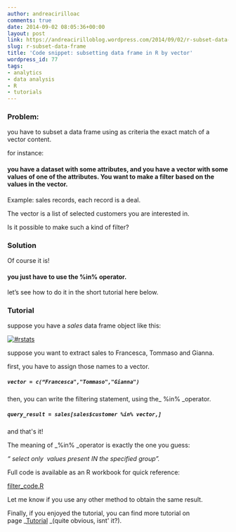 ```yaml
---
author: andreacirilloac
comments: true
date: 2014-09-02 08:05:36+00:00
layout: post
link: https://andreacirilloblog.wordpress.com/2014/09/02/r-subset-data-frame/
slug: r-subset-data-frame
title: 'Code snippet: subsetting data frame in R by vector'
wordpress_id: 77
tags:
- analytics
- data analysis
- R
- tutorials
---
```


### Problem:


you have to subset a data frame using as criteria the exact match of a vector content.

for instance:


#### you have a dataset with some attributes, and you have a vector with some values of one of the attributes. You want to make a filter based on the values in the vector.


Example: sales records, each record is a deal.

The vector is a list of selected customers you are interested in.

Is it possible to make such a kind of filter?


### Solution


Of course it is!


#### you just have to use the %in% operator.


let’s see how to do it in the short tutorial here below.


### Tutorial


suppose you have a _sales_ data frame object like this:

[![#rstats](https://andreacirilloblog.files.wordpress.com/2014/09/rstats.jpeg?w=300)](https://andreacirilloblog.files.wordpress.com/2014/09/rstats.jpeg)



suppose you want to extract sales to Francesca, Tommaso and Gianna.

first, you have to assign those names to a vector.


##### `vector = c(“Francesca","Tommaso","Gianna")`


then, you can write the filtering statement, using the_ %in% _operator.


##### `query_result = sales[sales$customer %in% vector,]`


and that's it!

The meaning of _%in% _operator is exactly the one you guess:


_“ select only  values present IN the specified group”._


Full code is available as an R workbook for quick reference:

[filter_code.R](https://andreacirilloblog.files.wordpress.com/2014/09/filter_code-r.pdf)

Let me know if you use any other method to obtain the same result.

Finally, if you enjoyed the tutorial, you can find more tutorial on page _[Tutorial](http://andreacirilloblog.wordpress.com/tutorials/) _(quite obvious, isnt' it?).
